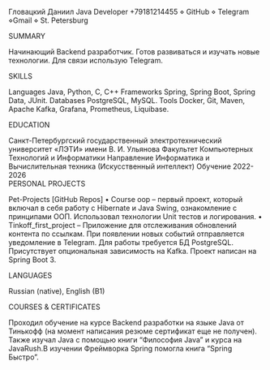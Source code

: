 Гловацкий Даниил
Java Developer
+79181214455 ⋄ GitHub ⋄ Telegram ⋄Gmail ⋄ St. Petersburg 

SUMMARY


Начинающий Backend разработчик. Готов развиваться и изучать новые технологии. 
Для связи использую Telegram.

SKILLS

Languages	Java, Python, C, C++
Frameworks	Spring, Spring Boot, Spring Data, JUnit.
Databases	PostgreSQL, MySQL.
Tools	Docker, Git, Maven, Apache Kafka, Grafana, Prometheus, Liquibase.

EDUCATION

Санкт-Петербургский государственный электротехнический университет «ЛЭТИ» имени В. И. Ульянова
Факультет Компьютерных Технологий и Информатики 
Направление Информатика и Вычислительная техника (Искусственный интеллект)
Обучение 2022-2026	
PERSONAL PROJECTS

Pet-Projects [GitHub Repos]
•	Course oop – первый проект, который включал в себя работу с Hibernate и Java Swing, ознакомление с принципами ООП. Использовал технологии Unit тестов и логирования.
•	Tinkoff_first_project – Приложение для отслеживания обновлений контента по ссылкам. При появлении новых событий отправляется уведомление в Telegram. Для работы требуется БД PostgreSQL. Присутствует опциональная зависимость на Kafka. Проект написан на Spring Boot 3.

LANGUAGES

Russian (native), English (B1)	

COURSES & CERTIFICATES


Проходил обучение на курсе Backend разработки на языке Java от Тинькофф (на момент написания резюме   сертификат еще не получен). Также изучал Java с помощью книги “Философия Java” и курса на JavaRush.В изучении Фреймворка Spring помогла книга “Spring Быстро”.
